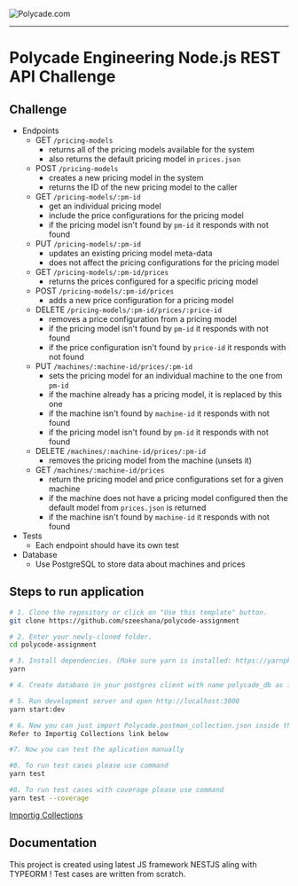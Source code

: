 ![Polycade.com](https://i.imgur.com/jcvsFKh.png)

---

# Polycade Engineering Node.js REST API Challenge

## Challenge
- Endpoints
  - GET `/pricing-models`
    - returns all of the pricing models available for the system
    - also returns the default pricing model in `prices.json`
  - POST `/pricing-models`
    - creates a new pricing model in the system
    - returns the ID of the new pricing model to the caller
  - GET `/pricing-models/:pm-id`
    - get an individual pricing model
    - include the price configurations for the pricing model
    - if the pricing model isn't found by `pm-id` it responds with not found
  - PUT `/pricing-models/:pm-id`
    - updates an existing pricing model meta-data
    - does not affect the pricing configurations for the pricing model
  - GET `/pricing-models/:pm-id/prices`
    - returns the prices configured for a specific pricing model
  - POST `/pricing-models/:pm-id/prices`
    - adds a new price configuration for a pricing model
  - DELETE `/pricing-models/:pm-id/prices/:price-id`
    - removes a price configuration from a pricing model
    - if the pricing model isn't found by `pm-id` it responds with not found
    - if the price configuration isn't found by `price-id` it responds with not found
  - PUT `/machines/:machine-id/prices/:pm-id`
    - sets the pricing model for an individual machine to the one from `pm-id`
    - if the machine already has a pricing model, it is replaced by this one
    - if the machine isn't found by `machine-id` it responds with not found
    - if the pricing model isn't found by `pm-id` it responds with not found
  - DELETE `/machines/:machine-id/prices/:pm-id`
    - removes the pricing model from the machine (unsets it)
  - GET `/machines/:machine-id/prices`
    - return the pricing model and price configurations set for a given machine
    - if the machine does not have a pricing model configured then the default model from `prices.json` is returned
    - if the machine isn't found by `machine-id` it responds with not found
- Tests
  - Each endpoint should have its own test
- Database
  - Use PostgreSQL to store data about machines and prices


## Steps to run application

```bash
# 1. Clone the repository or click on "Use this template" button.
git clone https://github.com/szeeshana/polycode-assignment

# 2. Enter your newly-cloned folder.
cd polycode-assignment

# 3. Install dependencies. (Make sure yarn is installed: https://yarnpkg.com/lang/en/docs/install)
yarn

# 4. Create database in your postgres client with name polycade_db as in .development.env file, also update your  HOST , USERNAME , PASSWORD too in .development.env

# 5. Run development server and open http://localhost:3000
yarn start:dev

# 6. Now you can just import Polycade.postman_collection.json inside the repository to your postman to check the APIs
Refer to Importig Collections link below

#7. Now you can test the aplication manually

#8. To run test cases please use command 
yarn test

#8. To run test cases with coverage please use command 
yarn test --coverage

```
[Importig Collections](https://learning.postman.com/docs/postman/collections/data-formats/)


## Documentation

This project is created using latest JS framework NESTJS aling with TYPEORM !
Test cases are written from scratch.
